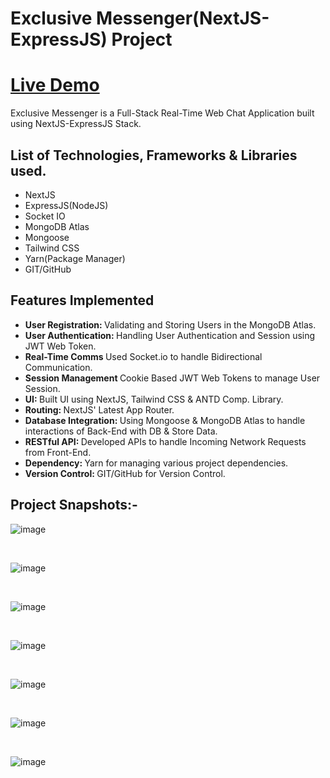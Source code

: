 <h1>Exclusive Messenger(NextJS-ExpressJS) Project</h1>

<h1><a href = "https://web-chat-app-2ksf.onrender.com/">Live Demo</a></h1>

<p>Exclusive Messenger is a Full-Stack Real-Time Web Chat Application built using NextJS-ExpressJS Stack.</p>

<h2>List of Technologies, Frameworks & Libraries used.</h2>
<ul>
        <li>NextJS</li>
        <li>ExpressJS(NodeJS)</li>
        <li>Socket IO</li>
        <li>MongoDB Atlas</li>
        <li>Mongoose</li>
        <li>Tailwind CSS</li>
        <li>Yarn(Package Manager)</li>
        <li>GIT/GitHub</li>
</ul>

<h2>Features Implemented</h2>
<ul>
        <li><strong>User Registration: </strong>Validating and Storing Users in the MongoDB Atlas.</li>
        <li><strong>User Authentication: </strong>Handling User Authentication and Session using JWT Web Token.</li>
        <li><strong>Real-Time Comms </strong>Used Socket.io to handle Bidirectional Communication.</li>
        <li><strong>Session Management </strong>Cookie Based JWT Web Tokens to manage User Session.</li>
        <li><strong>UI: </strong>Built UI using NextJS, Tailwind CSS & ANTD Comp. Library.</li>
        <li><strong>Routing: </strong>NextJS' Latest App Router.</li>
        <li><strong>Database Integration: </strong>Using Mongoose & MongoDB Atlas to handle interactions of Back-End with DB & Store Data.</li>
        <li><strong>RESTful API: </strong>Developed APIs to handle Incoming Network Requests from Front-End.</li>
        <li><strong>Dependency: </strong>Yarn for managing various project dependencies.</li>
        <li><strong>Version Control: </strong>GIT/GitHub for Version Control.</li>
</ul>

<h2>Project Snapshots:-</h2>

![image](https://github.com/AbhishekDevJr/Web-Chat-App/assets/101062487/aa67f5d2-3fce-4201-8cf2-3aa8a9a9d906)

<br>

![image](https://github.com/AbhishekDevJr/Web-Chat-App/assets/101062487/98e12a9f-6ec1-464a-8c77-3d717c979d56)

<br>

![image](https://github.com/AbhishekDevJr/Web-Chat-App/assets/101062487/3d2fd9de-3357-4245-a077-9c0a994e3a97)

<br>

![image](https://github.com/AbhishekDevJr/Web-Chat-App/assets/101062487/e1af8387-e934-4075-a084-1e7d60d94c62)

<br>

![image](https://github.com/AbhishekDevJr/Web-Chat-App/assets/101062487/b8da34c0-28e8-4a95-b346-cdb10111a3a0)

<br>

![image](https://github.com/AbhishekDevJr/Web-Chat-App/assets/101062487/06515e48-d4e2-4580-9219-e2e3144fca65)

<br>

![image](https://github.com/AbhishekDevJr/Web-Chat-App/assets/101062487/a6f3a3aa-5711-486d-ae2b-633ffbc9e005)

<br>




